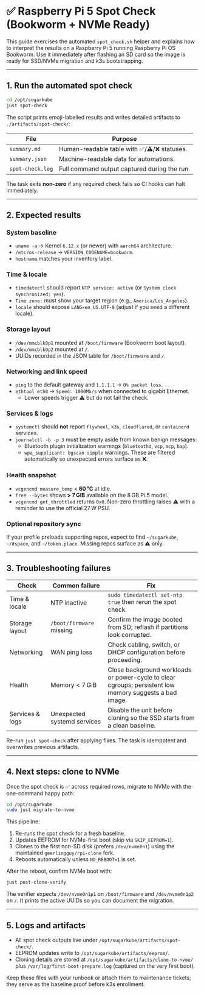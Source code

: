 # ✅ Raspberry Pi 5 Spot Check (Bookworm + NVMe Ready)

This guide exercises the automated `spot_check.sh` helper and explains how to
interpret the results on a Raspberry Pi 5 running Raspberry Pi OS Bookworm.
Use it immediately after flashing an SD card so the image is ready for SSD/NVMe
migration and k3s bootstrapping.

---

## 1. Run the automated spot check

```bash
cd /opt/sugarkube
just spot-check
```

The script prints emoji-labelled results and writes detailed artifacts to
`./artifacts/spot-check/`:

| File | Purpose |
| --- | --- |
| `summary.md` | Human-readable table with ✅/⚠️/❌ statuses. |
| `summary.json` | Machine-readable data for automations. |
| `spot-check.log` | Full command output captured during the run. |

The task exits **non-zero** if any required check fails so CI hooks can halt
immediately.

---

## 2. Expected results

### System baseline
- `uname -a` → Kernel `6.12.x` (or newer) with `aarch64` architecture.
- `/etc/os-release` → `VERSION_CODENAME=bookworm`.
- `hostname` matches your inventory label.

### Time & locale
- `timedatectl` should report `NTP service: active` (or `System clock synchronized: yes`).
- `Time zone:` must show your target region (e.g., `America/Los_Angeles`).
- `locale` should expose `LANG=en_US.UTF-8` (adjust if you seed a different locale).

### Storage layout
- `/dev/mmcblk0p1` mounted at `/boot/firmware` (Bookworm boot layout).
- `/dev/mmcblk0p2` mounted at `/`.
- UUIDs recorded in the JSON table for `/boot/firmware` and `/`.

### Networking and link speed
- `ping` to the default gateway and `1.1.1.1` → `0% packet loss`.
- `ethtool eth0` → `Speed: 1000Mb/s` when connected to gigabit Ethernet.
  - Lower speeds trigger ⚠️ but do not fail the check.

### Services & logs
- `systemctl` should **not** report `flywheel`, `k3s`, `cloudflared`, or `containerd` services.
- `journalctl -b -p 3` must be empty aside from known benign messages:
  - Bluetooth plugin initialization warnings (`bluetoothd`, `vcp`, `mcp`, `bap`).
  - `wpa_supplicant: bgscan simple` warnings.
  These are filtered automatically so unexpected errors surface as ❌.

### Health snapshot
- `vcgencmd measure_temp` < **60 °C** at idle.
- `free --bytes` shows **> 7 GiB** available on the 8 GB Pi 5 model.
- `vcgencmd get_throttled` returns `0x0`. Non-zero throttling raises ⚠️ with a
  reminder to use the official 27 W PSU.

### Optional repository sync
If your profile preloads supporting repos, expect to find `~/sugarkube`,
`~/dspace`, and `~/token.place`. Missing repos surface as ⚠️ only.

---

## 3. Troubleshooting failures

| Check | Common failure | Fix |
| --- | --- | --- |
| Time & locale | NTP inactive | `sudo timedatectl set-ntp true` then rerun the spot check. |
| Storage layout | `/boot/firmware` missing | Confirm the image booted from SD; reflash if partitions look corrupted. |
| Networking | WAN ping loss | Check cabling, switch, or DHCP configuration before proceeding. |
| Health | Memory < 7 GiB | Close background workloads or power-cycle to clear cgroups; persistent low memory suggests a bad image. |
| Services & logs | Unexpected systemd services | Disable the unit before cloning so the SSD starts from a clean baseline. |

Re-run `just spot-check` after applying fixes. The task is idempotent and
overwrites previous artifacts.

---

## 4. Next steps: clone to NVMe

Once the spot check is ✅ across required rows, migrate to NVMe with the
one-command happy path:

```bash
cd /opt/sugarkube
sudo just migrate-to-nvme
```

This pipeline:
1. Re-runs the spot check for a fresh baseline.
2. Updates EEPROM for NVMe-first boot (skip via `SKIP_EEPROM=1`).
3. Clones to the first non-SD disk (prefers `/dev/nvme0n1`) using the maintained
   `geerlingguy/rpi-clone` fork.
4. Reboots automatically unless `NO_REBOOT=1` is set.

After the reboot, confirm NVMe boot with:

```bash
just post-clone-verify
```

The verifier expects `/dev/nvme0n1p1` on `/boot/firmware` and `/dev/nvme0n1p2`
on `/`. It prints the active UUIDs so you can document the migration.

---

## 5. Logs and artifacts

- All spot check outputs live under `/opt/sugarkube/artifacts/spot-check/`.
- EEPROM updates write to `/opt/sugarkube/artifacts/eeprom/`.
- Cloning details are stored at `/opt/sugarkube/artifacts/clone-to-nvme/` plus
  `/var/log/first-boot-prepare.log` (captured on the very first boot).

Keep these files with your runbook or attach them to maintenance tickets; they
serve as the baseline proof before k3s enrollment.
